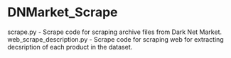 # DNMarket_Scrape

scrape.py - Scrape code for scraping archive files from Dark Net Market.
web_scrape_description.py - Scrape code for scraping web for extracting decsription of each product in the dataset.
